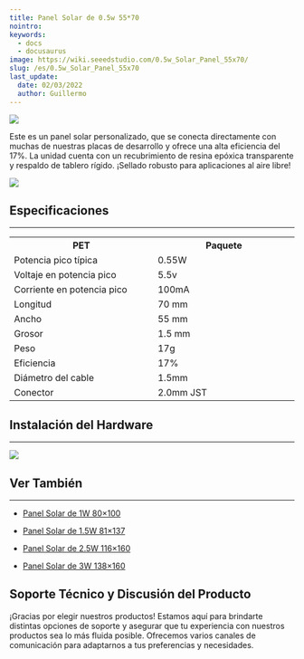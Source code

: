 ```yaml
---
title: Panel Solar de 0.5w 55*70
nointro:
keywords:
  - docs
  - docusaurus
image: https://wiki.seeedstudio.com/0.5w_Solar_Panel_55x70/
slug: /es/0.5w_Solar_Panel_55x70
last_update:
  date: 02/03/2022
  author: Guillermo
---
```

![](https://files.seeedstudio.com/wiki/0.5w_Solar_Panel_55x70/img/solars.jpg)

Este es un panel solar personalizado, que se conecta directamente con muchas de nuestras placas de desarrollo y ofrece una alta eficiencia del 17%. La unidad cuenta con un recubrimiento de resina epóxica transparente y respaldo de tablero rígido. ¡Sellado robusto para aplicaciones al aire libre!

[![](https://files.seeedstudio.com/wiki/Seeed-WiKi/docs/images/300px-Get_One_Now_Banner-ragular.png)](https://www.seeedstudio.com/0-5W-Solar-Panel-55x70-p-632.html)

## Especificaciones

---
<table>
<tr>
<th> PET
</th>
<th> Paquete
</th></tr>
<tr>
<td width="400px"> Potencia pico típica
</td>
<td width="400px"> 0.55W
</td></tr>
<tr>
<td> Voltaje en potencia pico
</td>
<td> 5.5v
</td></tr>
<tr>
<td>Corriente en potencia pico
</td>
<td>100mA
</td></tr>
<tr>
<td>Longitud
</td>
<td>70 mm
</td></tr>
<tr>
<td>Ancho
</td>
<td>55 mm
</td></tr>
<tr>
<td>Grosor
</td>
<td>1.5 mm
</td></tr>
<tr>
<td>Peso
</td>
<td>17g
</td></tr>
<tr>
<td>Eficiencia
</td>
<td>17%
</td></tr>
<tr>
<td>Diámetro del cable
</td>
<td>1.5mm
</td></tr>
<tr>
<td>Conector
</td>
<td>2.0mm JST
</td></tr></table>

## Instalación del Hardware

---
![](https://files.seeedstudio.com/wiki/0.5w_Solar_Panel_55x70/img/0.5wsolarpanel.JPG)

## Ver También 

---

* [Panel Solar de 1W 80×100](/es/1w_Solar_Panel_80x100 "Panel Solar de 1W 80×100")

* [Panel Solar de 1.5W 81×137](/es/1.5W_Solar_Panel_81x137 "Panel Solar de 1.5W 81×137")

* [Panel Solar de 2.5W 116×160](/es/2.5W_Solar_Panel_116x160 "Panel Solar de 2.5W 116×160")

* [Panel Solar de 3W 138×160](/es/3W_Solar_Panel_138x160 "Panel Solar de 3W 138×160")

## Soporte Técnico y Discusión del Producto

¡Gracias por elegir nuestros productos! Estamos aquí para brindarte distintas opciones de soporte y asegurar que tu experiencia con nuestros productos sea lo más fluida posible. Ofrecemos varios canales de comunicación para adaptarnos a tus preferencias y necesidades.

<div class="button_tech_support_container">
<a href="https://forum.seeedstudio.com/" class="button_forum"></a> 
<a href="https://www.seeedstudio.com/contacts" class="button_email"></a>
</div>

<div class="button_tech_support_container">
<a href="https://discord.gg/eWkprNDMU7" class="button_discord"></a> 
<a href="https://github.com/Seeed-Studio/wiki-documents/discussions/69" class="button_discussion"></a>
</div>
